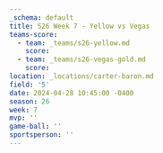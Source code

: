 ```yaml
---
_schema: default
title: S26 Week 7 - Yellow vs Vegas
teams-score:
  - team: _teams/s26-yellow.md
    score:
  - team: _teams/s26-vegas-gold.md
    score:
location: _locations/carter-baron.md
field: '5'
date: 2024-04-28 10:45:00 -0400
season: 26
week: 7
mvp: ''
game-ball: ''
sportsperson: ''
---
```


